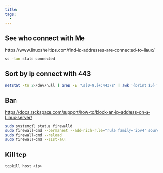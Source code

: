 ```yaml
---
title:
tags:
  -
---
```


## See who connect with Me

<https://www.linuxshelltips.com/find-ip-addresses-are-connected-to-linux/>

```bash
ss -tun state connected
```

## Sort by ip connect with 443

```bash
netstat -tn 2>/dev/null | grep -E '\s[0-9.]+:443\s' | awk '{print $5}' | cut -d : -f 1 | sort | uniq -c | sort -nr
```

## Ban

<https://docs.rackspace.com/support/how-to/block-an-ip-address-on-a-Linux-server/>

```bash
sudo systemctl status firewalld
sudo firewall-cmd --permanent --add-rich-rule="rule family='ipv4' source address='202.61.254.136' reject"
sudo firewall-cmd --reload
sudo firewall-cmd --list-all
```

## Kill tcp

```bash
tcpkill host <ip>
```
